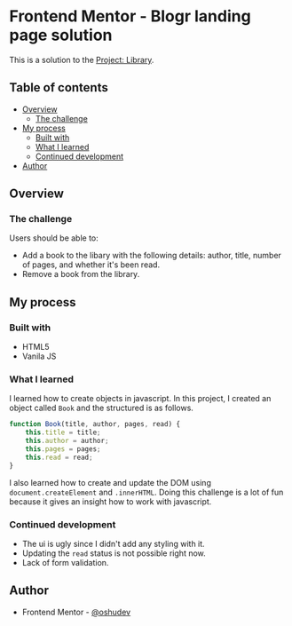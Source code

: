 # Frontend Mentor - Blogr landing page solution

This is a solution to the [Project: Library](https://www.theodinproject.com/lessons/node-path-javascript-library).

## Table of contents

-   [Overview](#overview)
    -   [The challenge](#the-challenge)
-   [My process](#my-process)
    -   [Built with](#built-with)
    -   [What I learned](#what-i-learned)
    -   [Continued development](#continued-development)
-   [Author](#author)

## Overview

### The challenge

Users should be able to:

-   Add a book to the libary with the following details: author, title, number of pages, and whether it's been read.
-   Remove a book from the library.

## My process

### Built with

-   HTML5
-   Vanila JS

### What I learned

I learned how to create objects in javascript. In this project, I created an object called `Book` and the structured is as follows.

```js
function Book(title, author, pages, read) {
    this.title = title;
    this.author = author;
    this.pages = pages;
    this.read = read;
}
```

I also learned how to create and update the DOM using `document.createElement` and `.innerHTML`. Doing this challenge is a lot of fun because it gives an insight how to work with javascript.

### Continued development

-   The ui is ugly since I didn't add any styling with it.
-   Updating the `read` status is not possible right now.
-   Lack of form validation.

## Author

-   Frontend Mentor - [@oshudev](https://www.frontendmentor.io/profile/oshudev)
